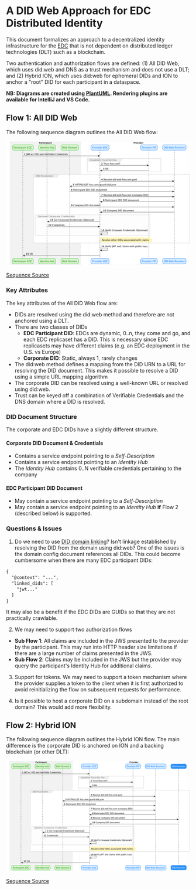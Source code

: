 # A DID Web Approach for EDC Distributed Identity 

This document formalizes an approach to a decentralized identity infrastructure for the [EDC](https://github.com/eclipse-dataspaceconnector/DataSpaceConnector) that
is not dependent on distributed ledger technologies (DLT) such as a blockchain. 

Two authentication and authorization flows are defined: (1) All DID Web, which uses did:web and DNS as a trust mechanism and does not use a DLT; and (2) Hybrid ION, 
which uses did:web for ephemeral DIDs and ION to anchor a "root" DID for each participant in a dataspace.

**NB: Diagrams are created using [PlantUML](https://plantuml.com/). Rendering plugins are available for IntelliJ and VS Code.**
          
## Flow 1: All DID Web

The following sequence diagram outlines the All DID Web flow:

![sequence](did.web.resolution.png)

[Sequence Source](did.web.resolution.puml) 

### Key Attributes

The key attributes of the All DID Web flow are:
- DIDs are resolved using the did:web method and therefore are not anchored using a DLT.
- There are two classes of DIDs
  - **EDC Participant DID**: EDCs are dynamic, 0..n, they come and go, and each EDC replicaset has a DID. This is necessary since EDC replicasets may have different claims
    (e.g. an EDC deployment in the U.S. vs Europe)
  - **Corporate DID**: Static, always 1, rarely changes 
- The did:web method defines a mapping from the DID URN to a URL for resolving the DID document. This makes it possible to resolve a DID using a simple URL mapping algorithm
- The corporate DID can be resolved using a well-known URL or resolved using did:web.
- Trust can be keyed off a combination of Verifiable Credentials and the DNS domain where a DID is resolved. 

     
### DID Document Structure

The corporate and EDC DIDs have a slightly different structure.

#### Corporate DID Document & Credentials
- Contains a service endpoint pointing to a _Self-Description_
- Contains a service endpoint pointing to an _Identity Hub_
- The _Identity Hub_ contains 0..N verifiable credentials pertaining to the company

#### EDC Participant DID Document
- May contain a service endpoint pointing to a _Self-Description_                                              
- May contain a service endpoint pointing to an _Identity Hub_ **if** Flow 2 (described below) is supported.

### Questions & Issues
1. Do we need to use [DID domain linking](https://identity.foundation/.well-known/resources/did-configuration/)? Isn't linkage established by resolving the DID from the domain 
using did:web? One of the issues is the domain config document references all DIDs. This could become cumbersome when there are many EDC participant DIDs:

```
{
  "@context": "...",
  "linked_dids": [
    "jwt..."
  ]
}
```

It may also be a benefit if the EDC DIDs are GUIDs so that they are not practically crawlable.    

2. We may need to support two authorization flows 
  - **Sub Flow 1**: All claims are included in the JWS presented to the provider by the participant. This may run into HTTP header size limitations if there are a large number of
    claims presented in the JWS. 
  - **Sub Flow 2**: Claims may be included in the JWS but the provider may query the participant's Identity Hub for additional claims.

3. Support for tokens. We may need to support a token mechanism where the provider supplies a token to the client when it is first authorized to avoid reinitializing the flow on 
   subsequent requests for performance.

4. Is it possible to host a corporate DID on a subdomain instead of the root domain? This would add more flexibility.

## Flow 2: Hybrid ION

The following sequence diagram outlines the Hybrid ION flow. The main difference is the corporate DID is anchored on ION and a backing blockchain (or other DLT): 

![sequence](did.resolution.hybrid.ion.png)

[Sequence Source](did.resolution.hybrid.ion.puml) 

